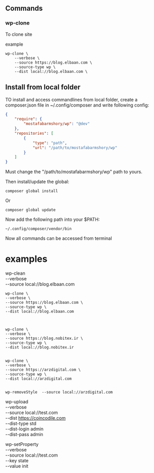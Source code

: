 

## Commands

### wp-clone

To clone site

example 

```shell
wp-clone \
	--verbose \
	--source https://blog.elbaan.com \
	--source-type wp \
	--dist local://blog.elbaan.com \
```

### 


## Install from local folder

TO install and access commandlines from local folder, create a composer.json file in ~/.config/composer 
and write following config:

```json
{
    "require": {
        "mostafabarmshory/wp": "@dev"
    },
    "repositories": [
        {
            "type": "path",
            "url": "/path/to/mostafabarmshory/wp"
        }
    ]
}
```

Must change the "/path/to/mostafabarmshory/wp" path to yours.

Then install/update the global:

```shell
composer global install
```

Or

```shell
composer global update
```

Now add the following path into your $PATH:

```
~/.config/composer/vendor/bin
```

Now all commands can be accessed from terminal



# examples


wp-clean \
	--verbose \
	--source local://blog.elbaan.com
	
	wp-clone \
	--verbose \
	--source https://blog.elbaan.com \
	--source-type wp \
	--dist local://blog.elbaan.com 
	
	
	
	wp-clone \
	--verbose \
	--source https://blog.nobitex.ir \
	--source-type wp \
	--dist local://blog.nobitex.ir
	
	
	wp-clone \
	--verbose \
	--source https://arzdigital.com \
	--source-type wp \
	--dist local://arzdigital.com
	
	
	wp-removeStyle  --source local://arzdigital.com

	
	
wp-upload \
	--verbose \
	--source local://test.com \
	--dist https://coincodile.com \
	--dist-type std \
	--dist-login admin \
	--dist-pass admin
	
wp-setProperty \
	--verbose \
	--source local://test.com \
	--key state \
	--value init
	
	